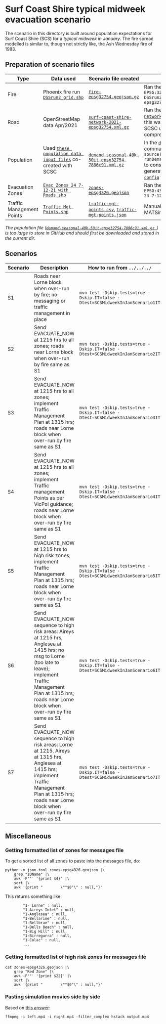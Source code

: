 # Surf Coast Shire typical midweek evacuation scenario

The scenario in this directory is built around population expectations for Surf Coast Shire (SCS) for a *typical midweek in January*. The fire spread modelled is similar to, though not strictly like, the Ash Wednesday fire of 1983.


## Preparation of scenario files

Type | Data used | Scenario file created | Process for creating
-|-|-|-
Fire | Phoenix fire run [`DSSrun2_grid.shp`](https://github.com/agentsoz/ees-data/tree/eb49b83ea462a29d511c0386c639395761c64a8b/surf-coast-shire/evac-exercise-202112) | [`fire-epsg32754.geojson.gz`](fire-epsg32754.geojson.gz) | Ran the command `ogr2ogr -f "GeoJson" -t_srs EPSG:32754 fire-epsg32754.geojson DSSrun2_grid.shp && gzip -9 fire-epsg32754.geojson`
Road | OpenStreetMap data Apr/2021| [`surf-coast-shire-network-2021-epsg32754.xml.gz`](../surf-coast-shire-network-2021-epsg32754.xml.gz) | Ran the script [`create-surf-coast-shire-network.sh`](https://github.com/agentsoz/ees-data/blob/36cd139994b73d2c2d6ef4993caad023f92110a0/surf-coast-shire/osm/create-surf-coast-shire-network.sh) to construct the road network `.xml`; this was iteratively and manually corrected by SCSC using the JOSM MATSim plugin; and compressed using `gzip -9`
Population | Used [`these population data input files`](https://github.com/eesim/demand-seasonal/tree/74ab981347a6fa6ae701c4e1c057f9d39d145a5b/tests/data) co-created with SCSC | [`demand-seasonal-40k-50it-epsg32754-7886c91.xml.gz`](https://cloudstor.aarnet.edu.au/plus/s/poLPMcKNUZQz5mC?path=%2Fees%2Fscenarios%2Fsurf-coast-shire%2Fmidweek-in-jan)  | In the [`demand-seasonal`](https://github.com/eesim/demand-seasonal/tree/74ab981347a6fa6ae701c4e1c057f9d39d145a5b) repository, ran the command `Rscript -e 'setwd("R"); source("main.R"); runDemandGenerationExample(num.agents=40000)'` to construct the population `.xml`; then ran the generated demand through MATSim using [`this config`](https://github.com/eesim/demand-seasonal/blob/74ab981347a6fa6ae701c4e1c057f9d39d145a5b/data/matsim/config.xml) for 50 iterations
Evacuation Zones | [`Evac Zones 24 7-12-21 with Roads.shp`](https://github.com/agentsoz/ees-data/tree/eb49b83ea462a29d511c0386c639395761c64a8b/surf-coast-shire/evac-exercise-202112) | [`zones-epsg4326.geojson`](zones-epsg4326.geojson) | Ran the command `ogr2ogr -f "GeoJson" -t_srs EPSG:4326 zones-epsg4326.geojson Evac\ Zones\ 24 7-12-21\ with\ Roads.shp`
Traffic Management Points | [`Traffic Mgt Points.shp`](https://github.com/agentsoz/ees-data/tree/eb49b83ea462a29d511c0386c639395761c64a8b/surf-coast-shire/evac-exercise-202112) | [`traffic-mgt-points.csv`](traffic-mgt-points.csv), [`traffic-mgt-points.json`](traffic-mgt-points.json) | Manually mapped traffic management points to MATSim network link IDs

*The population file ([`demand-seasonal-40k-50it-epsg32754-7886c91.xml.gz
`](https://cloudstor.aarnet.edu.au/plus/s/poLPMcKNUZQz5mC?path=%2Fees%2Fscenarios%2Fsurf-coast-shire%2Fmidweek-in-jan)) is too large to store in GitHub and should first be downloaded and stored in the current dir.*

## Scenarios

Scenario | Description | How to run from `../../../` |
-|-|-|
S1 | Roads near Lorne block when over-run by fire; no messaging or traffic management in place | `mvn test -Dskip.tests=true -Dskip.IT=false -Dtest=SCSMidweekInJanScenario1IT` |
S2 | Send EVACUATE_NOW at 1215 hrs to all zones; roads near Lorne block when over-run by fire same as S1 | `mvn test -Dskip.tests=true -Dskip.IT=false -Dtest=SCSMidweekInJanScenario2IT` |
S3 | Send EVACUATE_NOW at 1215 hrs to all zones; implement Traffic Management Plan at 1315 hrs; roads near Lorne block when over-run by fire same as S1 | `mvn test -Dskip.tests=true -Dskip.IT=false -Dtest=SCSMidweekInJanScenario3IT` |
S4 | Send EVACUATE_NOW at 1215 hrs to all zones; implement Traffic management Points as per VicPol guidance; roads near Lorne block when over-run by fire same as S1 | `mvn test -Dskip.tests=true -Dskip.IT=false -Dtest=SCSMidweekInJanScenario4IT` |
S5 | Send EVACUATE_NOW at 1215 hrs to high risk zones; implement Traffic Management Plan at 1315 hrs; roads near Lorne block when over-run by fire same as S1 | `mvn test -Dskip.tests=true -Dskip.IT=false -Dtest=SCSMidweekInJanScenario5IT` |
S6 | Send EVACUATE_NOW sequence to high risk areas: Aireys at 1215 hrs, Anglesea at 1415 hrs; no msg to Lorne (too late to leave); implement Traffic Management Plan at 1315 hrs; roads near Lorne block when over-run by fire same as S1 | `mvn test -Dskip.tests=true -Dskip.IT=false -Dtest=SCSMidweekInJanScenario6IT` |
S7 | Send EVACUATE_NOW sequence to high risk areas: Lorne at 1215, Aireys at 1315 hrs, Anglesea at 1415 hrs; implement Traffic Management Plan at 1315 hrs; roads near Lorne block when over-run by fire same as S1 | `mvn test -Dskip.tests=true -Dskip.IT=false -Dtest=SCSMidweekInJanScenario7IT` |


## Miscellaneous

### Getting formatted list of zones for messages file

To get a sorted list of all zones to paste into the messages file, do:
```
python -m json.tool zones-epsg4326.geojson |\
    grep "IDName" |\
    awk -F'"' '{print $4}' |\
    sort |\
    awk '{print "        \""$0"\" : null,"}'

```
This returns something like:
```
        "1- Lorne" : null,
        "1-Aireys Inlet" : null,
        "1-Anglesea" : null,
        "1-Bellarine" : null,
        "1-Bellbrae" : null,
        "1-Bells Beach" : null,
        "1-Big Hill" : null,
        "1-Birregurra" : null,
        "1-Colac" : null,
        ...
```

### Getting formatted list of high risk zones for messages file

```
cat zones-epsg4326.geojson |\
    grep "Red Zone" |\
    awk -F'"' '{print $22}' |\
    sort |\
    awk '{print "        \""$0"\" : null,"}'
```

### Pasting simulation movies side by side

Based on [this answer](https://unix.stackexchange.com/a/437044):

```
ffmpeg -i left.mp4 -i right.mp4 -filter_complex hstack output.mp4
```
